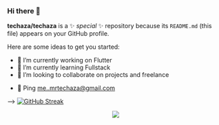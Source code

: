 ### Hi there 👋


**techaza/techaza** is a ✨ _special_ ✨ repository because its `README.md` (this file) appears on your GitHub profile.

Here are some ideas to get you started:

- 🔭 I’m currently working on Flutter
- 🌱 I’m currently learning Fullstack
- 👯 I’m looking to collaborate on projects and freelance
<!-- - 🤔 I’m looking for help with ... -->
- 💬 Ping me..mrtechaza@gmail.com
<!-- - 📫 How to reach me: ... -->
<!-- - 😄 Pronouns: ... -->
<!-- - ⚡ Fun fact: ... -->
-->
[![GitHub Streak](http://github-readme-streak-stats.herokuapp.com?user=techaza&theme=dark&border_radius=5)](https://git.io/streak-stats)
<p align="center">
  <img src="https://capsule-render.vercel.app/api?text=Hey Everyone!🕹️&animation=fadeIn&type=waving&color=gradient&height=100"/>
</p>
